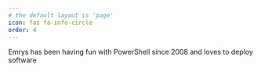 ```yaml
---
# the default layout is 'page'
icon: fas fa-info-circle
order: 4
---
```

Emrys has been having fun with PowerShell since 2008 and loves to deploy software
